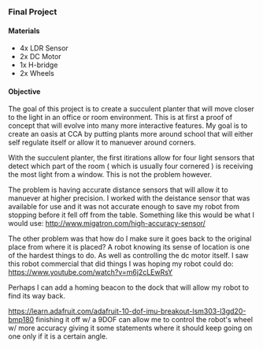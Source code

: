 ### Final Project

#### Materials

- 4x LDR Sensor
- 2x DC Motor
- 1x H-bridge
- 2x Wheels


#### Objective
The goal of this project is to create a succulent planter that will move closer to the light in an office or room environment. This is at first a proof of concept that will evolve into many more interactive features. My goal is to create an oasis at CCA by putting plants more around school that will either self regulate itself or allow it to manuever around corners.

With the succulent planter, the first itirations allow for four light sensors that detect which part of the room ( which is usually four cornered ) is receiving the most light from a window. This is not the problem however.

The problem is having accurate distance sensors that will allow it to manuever at higher precision. I worked with the deistance sensor that was available for use and it was not accurate enough to save my robot from stopping before it fell off from the table. Something like this would be what I would use: http://www.migatron.com/high-accuracy-sensor/

The other problem was that how do I make sure it goes back to the original place from where it is placed? A robot knowing its sense of location is one of the hardest things to do. As well as controlling the dc motor itself. I saw this robot commercial that did things I was hoping my robot could do: https://www.youtube.com/watch?v=m6j2cLEwRsY 

Perhaps I can add a homing beacon to the dock that will allow my robot to find its way back.

https://learn.adafruit.com/adafruit-10-dof-imu-breakout-lsm303-l3gd20-bmp180 finishing it off w/ a 9DOF can allow me to control the robot's wheel w/ more accuracy giving it some statements where it should keep going on one only if it is a certain angle.
